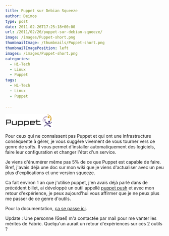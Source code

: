 ```yaml
---
title: Puppet sur Debian Squeeze
author: Deimos
type: post
date: 2011-02-26T17:25:18+00:00
url: /2011/02/26/puppet-sur-debian-squeeze/
image: /images/Puppet-short.png
thumbnailImage: /thumbnails/Puppet-short.png
thumbnailImagePosition: left
images: /images/Puppet-short.png
categories:
  - Hi-Tech
  - Linux
  - Puppet
tags:
  - Hi-Tech
  - Linux
  - Puppet

---
```


![Puppet-short](/images/Puppet-short.png)

Pour ceux qui ne connaissent pas Puppet et qui ont une infrastructure conséquente à gérer, je vous suggère vivement de vous tourner vers ce genre de softs. Il vous permet d'installer automatiquement des logiciels, faire leur configuration et changer l'état d'un service.
  
Je viens d'énumérer même pas 5% de ce que Puppet est capable de faire. Bref, j'avais déjà une doc sur mon wiki que je viens d'actualiser avec un peu plus d'explications et une version squeeze.
  
Ca fait environ 1 an que j'utilise puppet, j'en avais déjà parlé dans de précédent billet, ai développé un outil appellé [puppet push][1] et avec mon retour d'expérience, je peux aujourd'hui vous affirmer que je ne peux plus me passer de ce genre d'outils.
  
Pour la documentation, [ça se passe ici][2].

Update : Une personne (Gael) m'a contactée par mail pour me vanter les mérites de Fabric. Quelqu'un aurait un retour d'expériences sur ces 2 outils ?

 [1]: http://www.deimos.fr/gitweb/?p=puppet_push.git;a=summary
 [2]: http://wiki.deimos.fr/Puppet_:_Solution_de_gestion_de_fichier_de_configuration
